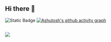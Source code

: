 ## Hi there 👋

![Static Badge](https://img.shields.io/badge/Shkibidi_Aboba-845bd5)
[![Ashutosh's github activity graph](https://github-readme-activity-graph.vercel.app/graph?username=Zennixxx&hide_border=true&hide_title=true&bg_color=0d1117&color=ffffff&line=845bd5&point=845bd5)](https://github.com/Zennixxx/github-readme-activity-graph)

<br/>
<img src="https://github-readme-stats.vercel.app/api/top-langs/?username=Zennixxx&hide_border=true&layout=compact&hide_title=true&bg_color=0d1117&text_color=ffffff" align="left" />  
<br/>  
